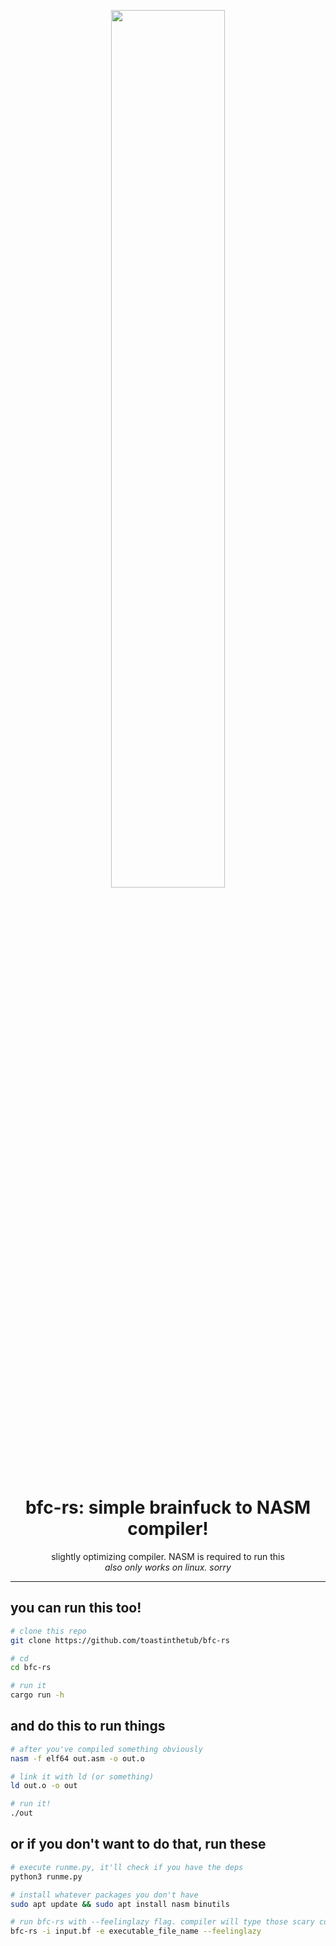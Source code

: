 <p align="center">
  <a href=""></a>
  <img src="https://raw.githubusercontent.com/yourusername/your-repo-name/main/assets/banner.png" width="60%" alt="">
</p>

<h1 align="center">bfc-rs: simple brainfuck to NASM compiler!</h1>

<p align="center">
  slightly optimizing compiler. NASM is required to run this <br/>
  <i>also only works on linux. sorry</i>
</p>

---
## you can run this too!
```bash
# clone this repo
git clone https://github.com/toastinthetub/bfc-rs

# cd
cd bfc-rs

# run it
cargo run -h

```
## and do this to run things
```bash
# after you've compiled something obviously
nasm -f elf64 out.asm -o out.o

# link it with ld (or something)
ld out.o -o out

# run it!
./out
```
## or if you don't want to do that, run these
```bash
# execute runme.py, it'll check if you have the deps
python3 runme.py

# install whatever packages you don't have
sudo apt update && sudo apt install nasm binutils

# run bfc-rs with --feelinglazy flag. compiler will type those scary commands for you
bfc-rs -i input.bf -e executable_file_name --feelinglazy 
